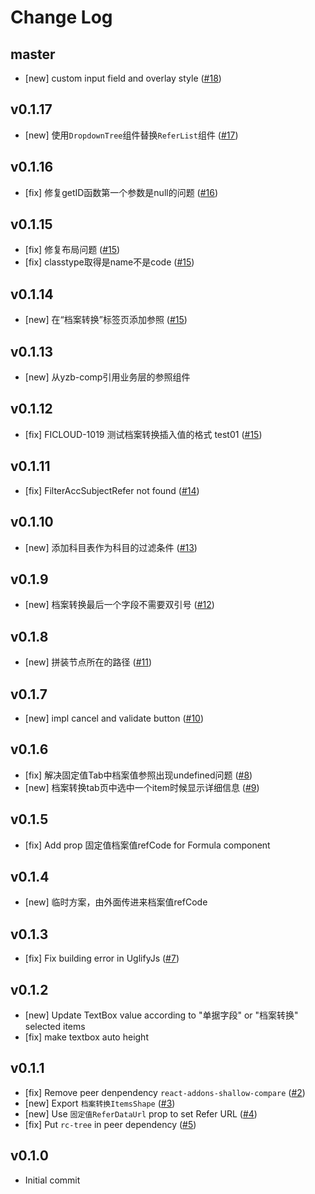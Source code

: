 # Change Log

## master

- [new] custom input field and overlay style ([#18](https://github.com/yyssc/ssc-formula2/issues/18))

## v0.1.17

- [new] 使用`DropdownTree`组件替换`ReferList`组件 ([#17](https://github.com/yyssc/ssc-formula2/issues/17))

## v0.1.16

- [fix] 修复getID函数第一个参数是null的问题 ([#16](https://github.com/yyssc/ssc-formula2/issues/16))

## v0.1.15

- [fix] 修复布局问题 ([#15](https://github.com/yyssc/ssc-formula2/issues/15))
- [fix] classtype取得是name不是code ([#15](https://github.com/yyssc/ssc-formula2/issues/15))

## v0.1.14

- [new] 在“档案转换”标签页添加参照 ([#15](https://github.com/yyssc/ssc-formula2/issues/15))

## v0.1.13

- [new] 从yzb-comp引用业务层的参照组件

## v0.1.12

- [fix] FICLOUD-1019 测试档案转换插入值的格式 test01  ([#15](https://github.com/yyssc/ssc-formula2/issues/15))

## v0.1.11

- [fix] FilterAccSubjectRefer not found  ([#14](https://github.com/yyssc/ssc-formula2/issues/14))

## v0.1.10

- [new] 添加科目表作为科目的过滤条件 ([#13](https://github.com/yyssc/ssc-formula2/issues/13))

## v0.1.9

- [new] 档案转换最后一个字段不需要双引号 ([#12](https://github.com/yyssc/ssc-formula2/issues/12))

## v0.1.8

- [new] 拼装节点所在的路径 ([#11](https://github.com/yyssc/ssc-formula2/issues/11))

## v0.1.7

- [new] impl cancel and validate button ([#10](https://github.com/yyssc/ssc-formula2/issues/10))

## v0.1.6

- [fix] 解决固定值Tab中档案值参照出现undefined问题 ([#8](https://github.com/yyssc/ssc-formula2/issues/8))
- [new] 档案转换tab页中选中一个item时候显示详细信息 ([#9](https://github.com/yyssc/ssc-formula2/issues/9))

## v0.1.5

- [fix] Add prop 固定值档案值refCode for Formula component

## v0.1.4

- [new] 临时方案，由外面传进来档案值refCode

## v0.1.3

- [fix] Fix building error in UglifyJs ([#7](https://github.com/yyssc/ssc-formula2/issues/7))

## v0.1.2

- [new] Update TextBox value according to "单据字段" or "档案转换" selected items
- [fix] make textbox auto height

## v0.1.1
- [fix] Remove peer denpendency `react-addons-shallow-compare` ([#2](https://github.com/yyssc/ssc-formula2/issues/2))
- [new] Export `档案转换ItemsShape` ([#3](https://github.com/yyssc/ssc-formula2/issues/3))
- [new] Use `固定值ReferDataUrl` prop to set Refer URL ([#4](https://github.com/yyssc/ssc-formula2/issues/4))
- [fix] Put `rc-tree` in peer dependency ([#5](https://github.com/yyssc/ssc-formula2/issues/5))

## v0.1.0
 - Initial commit
